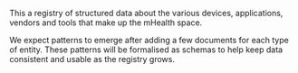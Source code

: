 This a registry of structured data about the various devices, applications, vendors and tools that make up the
mHealth space. 

We expect patterns to emerge after adding a few documents for each type of entity. These patterns will be formalised
 as schemas to help keep data consistent and usable as the registry grows.
